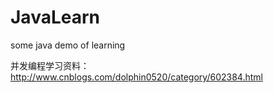 # JavaLearn
some java demo of learning

并发编程学习资料：http://www.cnblogs.com/dolphin0520/category/602384.html
